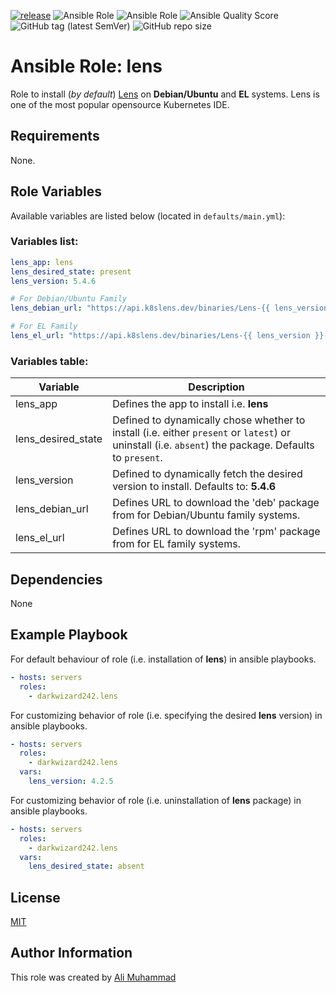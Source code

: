 [![release](https://github.com/darkwizard242/ansible-role-lens/workflows/release/badge.svg)](https://github.com/darkwizard242/ansible-role-lens/actions?query=workflow%3Arelease) ![Ansible Role](https://img.shields.io/ansible/role/56851?color=dark%20green%20) ![Ansible Role](https://img.shields.io/ansible/role/d/56851?label=role%20downloads) ![Ansible Quality Score](https://img.shields.io/ansible/quality/56851?label=ansible%20quality%20score) ![GitHub tag (latest SemVer)](https://img.shields.io/github/tag/darkwizard242/ansible-role-lens?label=release) ![GitHub repo size](https://img.shields.io/github/repo-size/darkwizard242/ansible-role-lens?color=orange&style=flat-square)

# Ansible Role: lens

Role to install (_by default_) [Lens](https://k8slens.dev/) on **Debian/Ubuntu** and **EL** systems. Lens is one of the most popular opensource Kubernetes IDE.

## Requirements

None.

## Role Variables

Available variables are listed below (located in `defaults/main.yml`):

### Variables list:

```yaml
lens_app: lens
lens_desired_state: present
lens_version: 5.4.6

# For Debian/Ubuntu Family
lens_debian_url: "https://api.k8slens.dev/binaries/Lens-{{ lens_version }}-latest.20220428.1.amd64.deb"

# For EL Family
lens_el_url: "https://api.k8slens.dev/binaries/Lens-{{ lens_version }}-latest.20220428.1.x86_64.rpm"
```

### Variables table:

Variable           | Description
------------------ | ----------------------------------------------------------------------------------------------------------------------------------------------------
lens_app           | Defines the app to install i.e. **lens**
lens_desired_state | Defined to dynamically chose whether to install (i.e. either `present` or `latest`) or uninstall (i.e. `absent`) the package. Defaults to `present`.
lens_version       | Defined to dynamically fetch the desired version to install. Defaults to: **5.4.6**
lens_debian_url    | Defines URL to download the 'deb' package from for Debian/Ubuntu family systems.
lens_el_url        | Defines URL to download the 'rpm' package from for EL family systems.

## Dependencies

None

## Example Playbook

For default behaviour of role (i.e. installation of **lens**) in ansible playbooks.

```yaml
- hosts: servers
  roles:
    - darkwizard242.lens
```

For customizing behavior of role (i.e. specifying the desired **lens** version) in ansible playbooks.

```yaml
- hosts: servers
  roles:
    - darkwizard242.lens
  vars:
    lens_version: 4.2.5
```

For customizing behavior of role (i.e. uninstallation of **lens** package) in ansible playbooks.

```yaml
- hosts: servers
  roles:
    - darkwizard242.lens
  vars:
    lens_desired_state: absent
```

## License

[MIT](https://github.com/darkwizard242/ansible-role-lens/blob/master/LICENSE)

## Author Information

This role was created by [Ali Muhammad](https://www.alimuhammad.dev)
